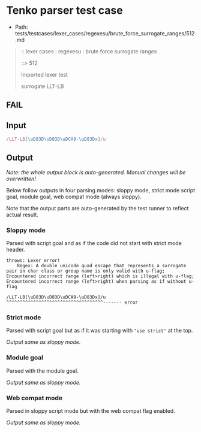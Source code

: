 # Tenko parser test case

- Path: tests/testcases/lexer_cases/regexesu/brute_force_surrogate_ranges/512.md

> :: lexer cases : regexesu : brute force surrogate ranges
>
> ::> 512
>
> Imported lexer test
>
> surrogate LLT-LB

## FAIL

## Input

`````js
/LLT-LB[\uD83D\uD83D\uDCA9-\uD83Dx]/u
`````

## Output

_Note: the whole output block is auto-generated. Manual changes will be overwritten!_

Below follow outputs in four parsing modes: sloppy mode, strict mode script goal, module goal, web compat mode (always sloppy).

Note that the output parts are auto-generated by the test runner to reflect actual result.

### Sloppy mode

Parsed with script goal and as if the code did not start with strict mode header.

`````
throws: Lexer error!
    Regex: A double unicode quad escape that represents a surrogate pair in char class or group name is only valid with u-flag; Encountered incorrect range (left>right) which is illegal with u-flag; Encountered incorrect range (left>right) when parsing as if without u-flag

/LLT-LB[\uD83D\uD83D\uDCA9-\uD83Dx]/u
^^^^^^^^^^^^^^^^^^^^^^^^^^^^^^^^^^^^------- error
`````

### Strict mode

Parsed with script goal but as if it was starting with `"use strict"` at the top.

_Output same as sloppy mode._

### Module goal

Parsed with the module goal.

_Output same as sloppy mode._

### Web compat mode

Parsed in sloppy script mode but with the web compat flag enabled.

_Output same as sloppy mode._
